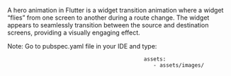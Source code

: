 A hero animation in Flutter is a widget transition animation where a widget “flies” from one screen to another during a route change. The widget appears to seamlessly transition between the source and destination screens, providing a visually engaging effect.

Note: Go to pubspec.yaml file in your IDE and type:

                                               assets:
                                                  - assets/images/
